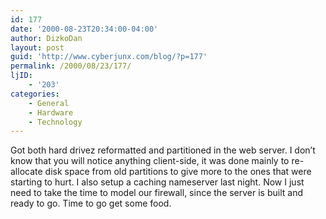 ```yaml
---
id: 177
date: '2000-08-23T20:34:00-04:00'
author: DizkoDan
layout: post
guid: 'http://www.cyberjunx.com/blog/?p=177'
permalink: /2000/08/23/177/
ljID:
    - '203'
categories:
    - General
    - Hardware
    - Technology
---
```


Got both hard drivez reformatted and partitioned in the web server. I don’t know that you will notice anything client-side, it was done mainly to re-allocate disk space from old partitions to give more to the ones that were starting to hurt. I also setup a caching nameserver last night. Now I just need to take the time to model our firewall, since the server is built and ready to go. Time to go get some food.